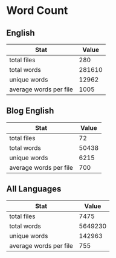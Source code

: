# Word Count

## English

Stat | Value
---- | -----
total files | 280
total words | 281610
unique words | 12962
average words per file | 1005

## Blog English

Stat | Value
---- | -----
total files | 72
total words | 50438
unique words | 6215
average words per file | 700

## All Languages

Stat | Value
---- | -----
total files | 7475
total words | 5649230
unique words | 142963
average words per file | 755
